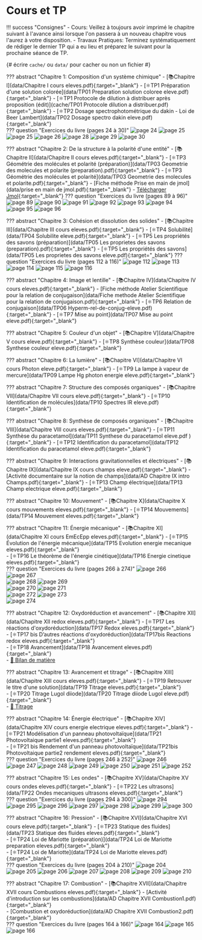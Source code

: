 # Cours et TP


!!! success "Consignes"
    - Cours: Veillez à toujours avoir imprimé le chapitre suivant à l'avance ainsi lorsque l'on passera à un nouveau chapitre vous l'aurez à votre disposition.
    - Travaux Pratiques: Terminez systématiquement de rédiger le dernier TP qui a eu lieu et préparez le suivant pour la prochaine séance de TP. 


{# écrire `cache/` ou `data/` pour cacher ou non un fichier #} 

??? abstract "Chapitre 1: Composition d'un système chimique"
    - [📚Chapitre I](data/Chapitre I cours eleves.pdf){:target="_blank"}
    - [⚛️TP1 Préparation d'une solution colorée](data/TP01 Preparation solution coloree eleve.pdf){:target="_blank"}
    - [⚛️TP1 Protocole de dilution à distribuer après proposition (édit)](cache/TP01 Protocole dilution a distribuer.pdf){:target="_blank"}
    - [⚛️TP2 Dosage spectrophotométrique du dakin - Loi de Beer Lambert](data/TP02 Dosage spectro dakin eleve.pdf){:target="_blank"}    
    ??? question "Exercices du livre (pages 24 à 30)"
        ![page 24](data/p24.png)
        ![page 25](data/p25.png)
        ![page 25](data/p25.png)
        ![page 26](data/p26.png)
        ![page 28](data/p28.png)
        ![page 29](data/p29.png)
        ![page 30](data/p30.png)

    
??? abstract "Chapitre 2: De la structure à la polarité d'une entité"
    - [📚Chapitre II](data/Chapitre II cours eleves.pdf){:target="_blank"}
    - [⚛️TP3  Géométrie des molécules et polarité (préparation)](data/TP03 Geometrie des molecules et polarite (preparation).pdf){:target="_blank"}
    - [⚛️TP3 Géométrie des molécules et polarité](data/TP03 Geometrie des molecules et polarite.pdf){:target="_blank"}
    - [Fiche méthode Prise en main de jmol](data/prise en main de jmol.pdf){:target="_blank"}
    - [Télécharger Jmol](http://sourceforge.net/projects/jmol/files/latest/download?source=files){:target="_blank"}
    ??? question "Exercices du livre (pages 89 à 96)"
        ![page 89](data/p89.png)
        ![page 90](data/p90.png)
        ![page 91](data/p91.png)
        ![page 92](data/p92.png)
        ![page 93](data/p93.png)
        ![page 94](data/p94.png)
        ![page 95](data/p95.png)
        ![page 96](data/p96.png)        
    
??? abstract "Chapitre 3: Cohésion et dissolution des solides"
    - [📚Chapitre III](data/Chapitre III cours eleves.pdf){:target="_blank"}
    - [⚛️TP4 Solubilité](data/TP04 Solubilite eleve.pdf){:target="_blank"}
    - [⚛️TP5 Les propriétés des savons (préparation)](data/TP05 Les proprietes des savons (preparation).pdf){:target="_blank"}
    - [⚛️TP5 Les propriétés des savons](data/TP05 Les proprietes des savons eleve.pdf){:target="_blank"}
    ??? question "Exercices du livre (pages 112 à 116)" 
        ![page 112](data/p112.png)
        ![page 113](data/p113.png)
        ![page 114](data/p114.png)
        ![page 115](data/p115.png)
        ![page 116](data/p116.png)

    
??? abstract "Chapitre 4: Image et lentille"
    - [📚Chapitre IV](data/Chapitre IV cours eleves.pdf){:target="_blank"}
    - [Fiche méthode Atelier Scientifique pour la relation de conjugaison](data/Fiche methode Atelier Scientifique pour la relation de conjugaison.pdf){:target="_blank"}
    - [⚛️TP6 Relation de conjugaison](data/TP06 Hyperm-rel-de-conjug-eleve.pdf){:target="_blank"}
    - [⚛️TP7 Mise au point](data/TP07 Mise au point eleve.pdf){:target="_blank"}



??? abstract "Chapitre 5: Couleur d'un objet"
    - [📚Chapitre V](data/Chapitre V cours eleve.pdf){:target="_blank"}
    - [⚛️TP8 Synthèse couleur](data/TP08 Synthese couleur eleve.pdf){:target="_blank"}

 
??? abstract "Chapitre 6: La lumière"
    - [📚Chapitre VI](data/Chapitre VI cours Photon eleve.pdf){:target="_blank"}
    - [⚛️TP9 La lampe à vapeur de mercure](data/TP09 Lampe Hg photon energie eleve.pdf){:target="_blank"}
 
??? abstract "Chapitre 7: Structure des composés organiques"
    - [📚Chapitre VII](data/Chapitre VII cours eleve.pdf){:target="_blank"}
    - [⚛️TP10 Identification de molécules](data/TP10 Spectres IR eleve.pdf){:target="_blank"}
 
 
??? abstract "Chapitre 8: Synthèse de composés organiques"
    - [📚Chapitre VIII](data/Chapitre VIII cours eleves.pdf){:target="_blank"}
    - [⚛️TP11 Synthèse du paracetamol](data/TP11 Synthese du paracetamol eleve.pdf      ){:target="_blank"}
    - [⚛️TP12 Identification du paracetamol](data/TP12 Identification du paracetamol eleve.pdf){:target="_blank"}
    
??? abstract "Chapitre 9: Interactions gravitationnelles et électriques"
    - [📚Chapitre IX](data/Chapitre IX cours champs eleve.pdf){:target="_blank"}
    - [Activité documentaire sur la notion de champs](data/AD Chapitre IX intro Champs.pdf){:target="_blank"}
    - [⚛️TP13 Champ électrique](data/TP13 Champ electrique eleve.pdf){:target="_blank"}    
 
??? abstract "Chapitre 10: Mouvement"
    - [📚Chapitre X](data/Chapitre X cours mouvements eleves.pdf){:target="_blank"}
    - [⚛️TP14 Mouvements](data/TP14 Mouvement eleves.pdf){:target="_blank"}    
    
??? abstract "Chapitre 11: Énergie mécanique"
    - [📚Chapitre XI](data/Chapitre XI cours EmEcEpp eleves.pdf){:target="_blank"}
    - [⚛️TP15 Évolution de l'énergie mécanique](data/TP15 Evolution energie mecanique eleves.pdf){:target="_blank"}    
    - [⚛️TP16 Le théorème de l'énergie cinétique](data/TP16 Energie cinetique eleves.pdf){:target="_blank"}        
    ??? question "Exercices du livre (pages 266 à 274)"
        ![page 266](data/p266.png)
        ![page 267](data/p267.png)        
        ![page 268](data/p268.png)
        ![page 269](data/p269.png)        
        ![page 270](data/p270.png)
        ![page 271](data/p271.png)        
        ![page 272](data/p272.png)
        ![page 273](data/p273.png)        
        ![page 274](data/p274.png)

 
??? abstract "Chapitre 12: Oxydoréduction et avancement"
    - [📚Chapitre XII](data/Chapitre XII redox eleves.pdf){:target="_blank"}
    - [⚛️TP17 Les réactions d'oxydoréduction](data/TP17 Redox  eleves.pdf){:target="_blank"}    
    - [⚛️TP17 bis D’autres réactions d'oxydoréduction](data/TP17bis Reactions redox eleves.pdf){:target="_blank"}    
    - [⚛️TP18 Avancement](data/TP18 Avancement eleves.pdf){:target="_blank"}        
    - [🐍 Bilan de matière](python.md)
 
??? abstract "Chapitre 13: Avancement et titrage"
    - [📚Chapitre XIII](data/Chapitre XIII cours eleves.pdf){:target="_blank"}
    - [⚛️TP19 Retrouver le titre d'une solution](data/TP19 Titrage eleves.pdf){:target="_blank"}    
    - [⚛️TP20 Titrage Lugol diiode](data/TP20 Titrage diiode Lugol eleve.pdf){:target="_blank"}    
    - [🐍 Titrage](python.md)

 
??? abstract "Chapitre 14: Énergie électrique"
    - [📚Chapitre XIV](data/Chapitre XIV cours energie electrique eleves.pdf){:target="_blank"}
    - [⚛️TP21 Modélisation d'un panneau photovoltaïque](data/TP21 Photovoltaique partie1 eleves.pdf){:target="_blank"}    
    - [⚛️TP21 bis Rendement d'un panneau photovoltaïque](data/TP21bis Photovoltaique partie2 rendement eleves.pdf){:target="_blank"}    
    ??? question "Exercices du livre (pages 246 à 252)"
        ![page 246](data/p246.png)
        ![page 247](data/p247.png)
        ![page 248](data/p248.png)
        ![page 249](data/p249.png)
        ![page 250](data/p250.png)
        ![page 251](data/p251.png)
        ![page 252](data/p252.png)

 
??? abstract "Chapitre 15: Les ondes"
    - [📚Chapitre XV](data/Chapitre XV cours ondes eleves.pdf){:target="_blank"}
    - [⚛️TP22 Les ultrasons](data/TP22 Ondes mecaniques ultrasons eleves.pdf){:target="_blank"}    
    ??? question "Exercices du livre (pages 294 à 300)"
        ![page 294](data/p294.png)
        ![page 295](data/p295.png)
        ![page 296](data/p296.png)
        ![page 297](data/p297.png)
        ![page 298](data/p298.png)
        ![page 299](data/p299.png)
        ![page 300](data/p300.png)

??? abstract "Chapitre 16: Pression"
    - [📚Chapitre XVI](data/Chapitre XVI cours eleve.pdf){:target="_blank"}
    - [⚛️TP23 Statique des fluides](data/TP23 Statique des fluides eleves.pdf){:target="_blank"}    
    - [⚛️TP24 Loi de Mariotte (préparation)](data/TP24 Loi de Mariotte preparation eleves.pdf){:target="_blank"}    
    - [⚛️TP24 Loi de Mariotte](data/TP24 Loi de Mariotte eleves.pdf){:target="_blank"}        
    ??? question "Exercices du livre (pages 204 à 210)"
        ![page 204](data/p204.png)
        ![page 205](data/p205.png)
        ![page 206](data/p206.png)
        ![page 207](data/p207.png)
        ![page 208](data/p208.png)
        ![page 209](data/p209.png)
        ![page 210](data/p210.png)

??? abstract "Chapitre 17: Combustion"
    - [📚Chapitre XVII](data/Chapitre XVII cours Combustions eleves.pdf){:target="_blank"}
    - [Activité d'introduction sur les combustions](data/AD Chapitre XVII Combustion1.pdf){:target="_blank"}    
    - [Combustion et oxydoréduction](data/AD Chapitre XVII Combustion2.pdf){:target="_blank"}    
    ??? question "Exercices du livre (pages 164 à 166)"
        ![page 164](data/p164.png)
        ![page 165](data/p165.png)
        ![page 166](data/p166.png)


